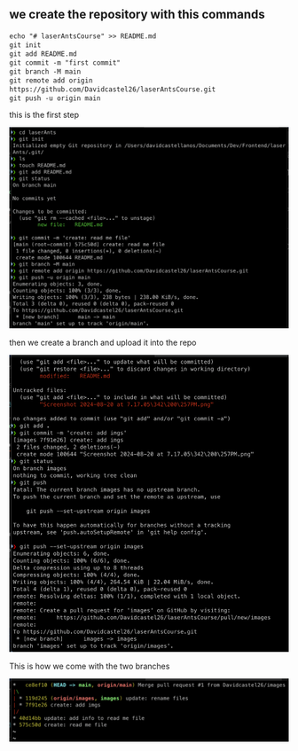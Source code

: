 ## we create the repository with this commands

```
echo "# laserAntsCourse" >> README.md
git init
git add README.md
git commit -m "first commit"
git branch -M main
git remote add origin https://github.com/Davidcastel26/laserAntsCourse.git
git push -u origin main
```

this is the first step

<img alt="Firts Image" src="./img1.png">

then we create a branch and upload it into the repo

<img alt="Second Image" src="./img2.png">

This is how we come with the two branches

<img alt="Thrid Image" src="./img3.png">